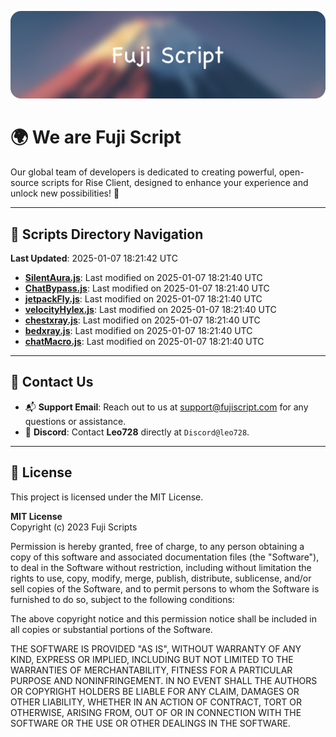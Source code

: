 ![Banner](.github/b.webp)

# 🌍 **We are Fuji Script**

Our global team of developers is dedicated to creating powerful, open-source scripts for Rise Client, designed to enhance your experience and unlock new possibilities! 🌟

---
<!-- SCRIPTS_NAVIGATION_START -->
## 📂 **Scripts Directory Navigation**

**Last Updated**: 2025-01-07 18:21:42 UTC

- **[SilentAura.js](scripts/SilentAura.js)**: Last modified on 2025-01-07 18:21:40 UTC
- **[ChatBypass.js](scripts/ChatBypass.js)**: Last modified on 2025-01-07 18:21:40 UTC
- **[jetpackFly.js](scripts/jetpackFly.js)**: Last modified on 2025-01-07 18:21:40 UTC
- **[velocityHylex.js](scripts/velocityHylex.js)**: Last modified on 2025-01-07 18:21:40 UTC
- **[chestxray.js](scripts/chestxray.js)**: Last modified on 2025-01-07 18:21:40 UTC
- **[bedxray.js](scripts/bedxray.js)**: Last modified on 2025-01-07 18:21:40 UTC
- **[chatMacro.js](scripts/chatMacro.js)**: Last modified on 2025-01-07 18:21:40 UTC

<!-- SCRIPTS_NAVIGATION_END -->

---

## 💬 **Contact Us**  
- 📬 **Support Email**: Reach out to us at [support@fujiscript.com](mailto:support@fujiscript.com) for any questions or assistance.  
- 💬 **Discord**: Contact **Leo728** directly at `Discord@leo728`.

---

## 📜 **License**

This project is licensed under the MIT License.  

**MIT License**  
Copyright (c) 2023 Fuji Scripts  

Permission is hereby granted, free of charge, to any person obtaining a copy of this software and associated documentation files (the "Software"), to deal in the Software without restriction, including without limitation the rights to use, copy, modify, merge, publish, distribute, sublicense, and/or sell copies of the Software, and to permit persons to whom the Software is furnished to do so, subject to the following conditions:  

The above copyright notice and this permission notice shall be included in all copies or substantial portions of the Software.  

THE SOFTWARE IS PROVIDED "AS IS", WITHOUT WARRANTY OF ANY KIND, EXPRESS OR IMPLIED, INCLUDING BUT NOT LIMITED TO THE WARRANTIES OF MERCHANTABILITY, FITNESS FOR A PARTICULAR PURPOSE AND NONINFRINGEMENT. IN NO EVENT SHALL THE AUTHORS OR COPYRIGHT HOLDERS BE LIABLE FOR ANY CLAIM, DAMAGES OR OTHER LIABILITY, WHETHER IN AN ACTION OF CONTRACT, TORT OR OTHERWISE, ARISING FROM, OUT OF OR IN CONNECTION WITH THE SOFTWARE OR THE USE OR OTHER DEALINGS IN THE SOFTWARE.  
